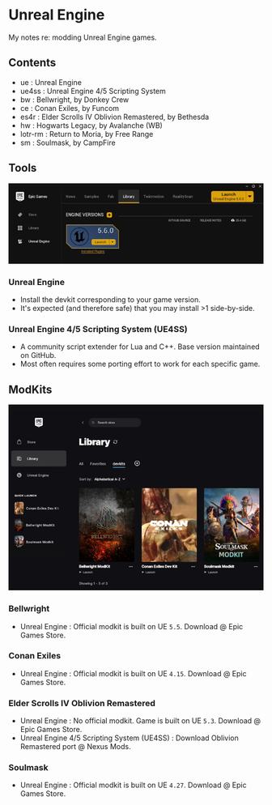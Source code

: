 # Unreal Engine

My notes re: modding Unreal Engine games.

## Contents

- ue : Unreal Engine
- ue4ss : Unreal Engine 4/5 Scripting System
- bw : Bellwright, by Donkey Crew
- ce : Conan Exiles, by Funcom
- es4r : Elder Scrolls IV Oblivion Remastered, by Bethesda
- hw : Hogwarts Legacy, by Avalanche (WB)
- lotr-rm : Return to Moria, by Free Range
- sm : Soulmask, by CampFire

## Tools

![](./ue/2_create/2_editors/ue/img/epic-store-ue-01-small.webp)

### Unreal Engine

- Install the devkit corresponding to your game version.
- It's expected (and therefore safe) that you may install >1 side-by-side.

### Unreal Engine 4/5 Scripting System (UE4SS)

- A community script extender for Lua and C++. Base version maintained on GitHub.
- Most often requires some porting effort to work for each specific game.

## ModKits

![](./ue/2_create/2_editors/ue/img/epic-store-modkits-01-small.webp)

### Bellwright

- Unreal Engine : Official modkit is built on UE `5.5`. Download @ Epic Games Store.

### Conan Exiles

- Unreal Engine : Official modkit is built on UE `4.15`. Download @ Epic Games Store.

### Elder Scrolls IV Oblivion Remastered

- Unreal Engine : No official modkit. Game is built on UE `5.3`. Download @ Epic Games Store.
- Unreal Engine 4/5 Scripting System (UE4SS) : Download Oblivion Remastered port @ Nexus Mods.

### Soulmask

- Unreal Engine : Official modkit is built on UE `4.27`. Download @ Epic Games Store.
